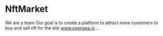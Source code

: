 # NftMarket





We are a team
Our goal is to create a platform to attract more customers to buy and sell nft
for the site
www.opensea.io....
